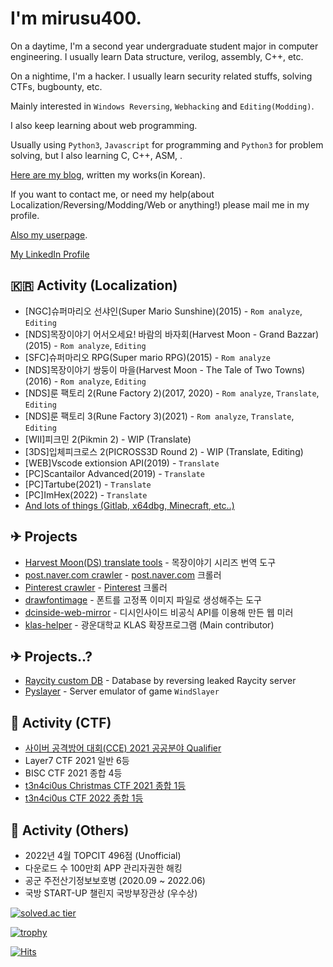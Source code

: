 # I'm mirusu400.

On a daytime, I'm a second year undergraduate student major in computer engineering. I usually learn Data structure, verilog, assembly, C++, etc.

On a nightime, I'm a hacker. I usually learn security related stuffs, solving CTFs, bugbounty, etc.

Mainly interested in `Windows Reversing`, `Webhacking` and `Editing(Modding)`.

I also keep learning about web programming.

Usually using `Python3`, `Javascript` for programming and `Python3` for problem solving, but I also learning C, C++, ASM, .

[Here are my blog](https://blog.naver.com/mirusu400), written my works(in Korean).

If you want to contact me, or need my help(about Localization/Reversing/Modding/Web or anything!) please mail me in my profile.

[Also my userpage](http://mirunamu.kro.kr/).

[My LinkedIn Profile](https://www.linkedin.com/in/%EC%84%B1%EC%A7%84-%EA%B9%80-031b08228/)

## 🇰🇷 Activity (Localization)
* [NGC]슈퍼마리오 선샤인(Super Mario Sunshine)(2015) - `Rom analyze`, `Editing`
* [NDS]목장이야기 어서오세요! 바람의 바자회(Harvest Moon - Grand Bazzar)(2015) - `Rom analyze`, `Editing`
* [SFC]슈퍼마리오 RPG(Super mario RPG)(2015) - `Rom analyze`
* [NDS]목장이야기 쌍둥이 마을(Harvest Moon - The Tale of Two Towns)(2016) - `Rom analyze`, `Editing`
* [NDS]룬 팩토리 2(Rune Factory 2)(2017, 2020) - `Rom analyze`, `Translate`, `Editing`
* [NDS]룬 팩토리 3(Rune Factory 3)(2021) - `Rom analyze`, `Translate`, `Editing`
* [WII]피크민 2(Pikmin 2) - WIP (Translate)
* [3DS]입체피크로스 2(PICROSS3D Round 2) - WIP (Translate, Editing)
* [WEB]Vscode extionsion API(2019) - `Translate`
* [PC]Scantailor Advanced(2019) - `Translate`
* [PC]Tartube(2021) - `Translate`
* [PC]ImHex(2022) - `Translate`
* [And lots of things (Gitlab, x64dbg, Minecraft, etc..)](https://crowdin.com/profile/mirusu400)

## ✈ Projects
* [Harvest Moon(DS) translate tools](https://github.com/mirusu400/HarvestMoon_Translate_Tools)  - 목장이야기 시리즈 번역 도구
* [post.naver.com crawler](https://github.com/mirusu400/postnaver_Crawler)                      - [post.naver.com](https://post.naver.com/) 크롤러
* [Pinterest crawler](https://github.com/mirusu400/Pinterest-infinite-crawler)                  - [Pinterest](https://pinterest.com/) 크롤러
* [drawfontimage](https://github.com/mirusu400/drawfontimage)                                   - 폰트를 고정폭 이미지 파일로 생성해주는 도구
* [dcinside-web-mirror](https://github.com/mirusu400/dcinside-web-mirror)                       - 디시인사이드 비공식 API를 이용해 만든 웹 미러
* [klas-helper](https://github.com/klas-helper/klas-helper)                                     - 광운대학교 KLAS 확장프로그램 (Main contributor)

## ✈ Projects..?
* [Raycity custom DB](https://github.com/mirusu400/Raycity-CustomDB-backup)  - Database by reversing leaked Raycity server
* [Pyslayer](https://github.com/mirusu400/PySlayer)                          - Server emulator of game `WindSlayer`

## 🚩 Activity (CTF)
* [사이버 공격방어 대회(CCE) 2021 공공분야 Qualifier](https://github.com/mirusu400/mirusu400/blob/main/CCE2021.PNG?raw=true)
* Layer7 CTF 2021 일반 6등
* BISC CTF 2021 종합 4등
* [t3n4ci0us Christmas CTF 2021 종합 1등](https://github.com/mirusu400/mirusu400/blob/main/Certificationmirusu400.jpg?raw=true)
* [t3n4ci0us CTF 2022 종합 1등](https://github.com/mirusu400/mirusu400/blob/main/t3n4ci0us_mirusu400.jpg?raw=true)

## 📙 Activity (Others)
* 2022년 4월 TOPCIT 496점 (Unofficial)
* 다운로드 수 100만회 APP 관리자권한 해킹
* 공군 주전산기정보보호병 (2020.09 ~ 2022.06)
* 국방 START-UP 챌린지 국방부장관상 (우수상)


[![solved.ac tier](http://mazassumnida.wtf/api/generate_badge?boj=mirusu400)](https://solved.ac/mirusu400)

[![trophy](https://github-profile-trophy.vercel.app/?username=mirusu400)](https://github.com/ryo-ma/github-profile-trophy)

[![Hits](https://hits.seeyoufarm.com/api/count/incr/badge.svg?url=https%3A%2F%2Fgithub.com%2Fmirusu400&count_bg=%2379C83D&title_bg=%23555555&icon=&icon_color=%23E7E7E7&title=hits&edge_flat=false)](https://hits.seeyoufarm.com)
